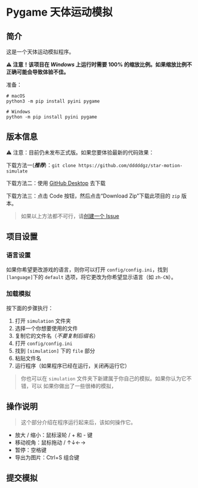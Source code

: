 # Pygame 天体运动模拟

## 简介

这是一个天体运动模拟程序。

**⚠ 注意！该项目在 *Windows* 上运行时需要 100% 的缩放比例。如果缩放比例不正确可能会导致体验不佳。**

准备：

```
# macOS
python3 -m pip install pyini pygame

# Windows
python -m pip install pyini pygame
```

## 版本信息

⚠ 注意：目前仍未发布正式版。如果您要体验最新的代码效果：

下载方法一(***推荐***)：`git clone https://github.com/dddddgz/star-motion-simulate`

下载方法二：使用 [GitHub Desktop](https://desktop.github.com) 去下载

下载方法三：点击 Code 按钮，然后点击“Download Zip”下载此项目的 `zip` 版本。  

> 如果以上方法都不可行，请[创建一个 Issue](https://github.com/dddddgz/star-motion-simulate/issues/new/choose)

## 项目设置

### 语言设置

如果你希望更改游戏的语言，则你可以打开 `config/config.ini`，找到 `[language]`下的 `default` 选项，将它更改为你希望显示语言（如 `zh-CN`）。

### 加载模拟

按下面的步骤执行：

1. 打开 `simulation` 文件夹
2. 选择一个你想要使用的文件
3. 复制它的文件名（*不要复制后缀名*）
4. 打开 `config/config.ini`
5. 找到 `[simulation]` 下的 `file` 部分
6. 粘贴文件名
7. 运行程序（如果程序已经在运行，关闭再运行它）

> 你也可以在 `simulation` 文件夹下新建属于你自己的模拟。如果你认为它不错，可以 []()
   如果你做出了一些很棒的模拟，

## 操作说明

> 这个部分介绍在程序运行起来后，该如何操作它。

- 放大 / 缩小：鼠标滚轮 / + 和 - 键
- 移动视角：鼠标拖动 / ↑↓←→
- 暂停：空格键
- 导出为图片：Ctrl+S 组合键

## 提交模拟

